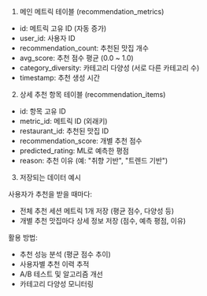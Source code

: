   1. 메인 메트릭 테이블 (recommendation_metrics)

  - id: 메트릭 고유 ID (자동 증가)
  - user_id: 사용자 ID
  - recommendation_count: 추천된 맛집 개수
  - avg_score: 추천 점수 평균 (0.0 ~ 1.0)
  - category_diversity: 카테고리 다양성 (서로 다른 카테고리 수)
  - timestamp: 추천 생성 시간

  2. 상세 추천 항목 테이블 (recommendation_items)

  - id: 항목 고유 ID
  - metric_id: 메트릭 ID (외래키)
  - restaurant_id: 추천된 맛집 ID
  - recommendation_score: 개별 추천 점수
  - predicted_rating: ML로 예측한 평점
  - reason: 추천 이유 (예: "취향 기반", "트렌드 기반")

  3. 저장되는 데이터 예시

  사용자가 추천을 받을 때마다:
  - 전체 추천 세션 메트릭 1개 저장 (평균 점수, 다양성 등)
  - 개별 추천 맛집마다 상세 정보 저장 (점수, 예측 평점, 이유)

  활용 방법:
  - 추천 성능 분석 (평균 점수 추이)
  - 사용자별 추천 이력 추적
  - A/B 테스트 및 알고리즘 개선
  - 카테고리 다양성 모니터링